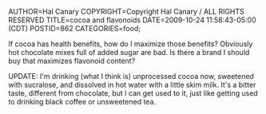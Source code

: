 AUTHOR=Hal Canary
COPYRIGHT=Copyright Hal Canary / ALL RIGHTS RESERVED
TITLE=cocoa and flavonoids
DATE=2009-10-24 11:58:43-05:00 (CDT)
POSTID=862
CATEGORIES=food;

If cocoa has health benefits, how do I maximize those benefits? Obviously hot chocolate mixes full of added sugar are bad. Is there a brand I should buy that maximizes flavonoid content?

UPDATE: I'm drinking (what I think is) unprocessed cocoa now, sweetened with sucralose, and dissolved in hot water with a little skim milk. It's a bitter taste, different from chocolate, but I can get used to it, just like getting used to drinking black coffee or unsweetened tea.
